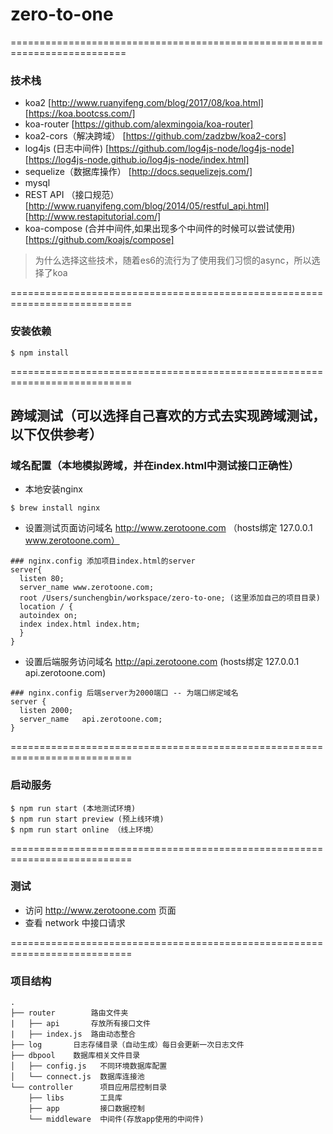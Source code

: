 # zero-to-one
==========================================================================

### 技术栈

- koa2 [http://www.ruanyifeng.com/blog/2017/08/koa.html] [https://koa.bootcss.com/]
- koa-router [https://github.com/alexmingoia/koa-router]
- koa2-cors（解决跨域） [https://github.com/zadzbw/koa2-cors]
- log4js (日志中间件) [https://github.com/log4js-node/log4js-node] [https://log4js-node.github.io/log4js-node/index.html]
- sequelize（数据库操作） [http://docs.sequelizejs.com/]
- mysql
- REST API （接口规范）[http://www.ruanyifeng.com/blog/2014/05/restful_api.html] [http://www.restapitutorial.com/]
- koa-compose (合并中间件,如果出现多个中间件的时候可以尝试使用) [https://github.com/koajs/compose]

> 为什么选择这些技术，随着es6的流行为了使用我们习惯的async，所以选择了koa

===========================================================================

### 安装依赖

```
$ npm install
```
===========================================================================
## 跨域测试（可以选择自己喜欢的方式去实现跨域测试，以下仅供参考）
### 域名配置（本地模拟跨域，并在index.html中测试接口正确性）
- 本地安装nginx
```
$ brew install nginx
```
- 设置测试页面访问域名 http://www.zerotoone.com （hosts绑定 127.0.0.1  www.zerotoone.com）
```
### nginx.config 添加项目index.html的server
server{
  listen 80;
  server_name www.zerotoone.com;
  root /Users/sunchengbin/workspace/zero-to-one; (这里添加自己的项目目录)
  location / {
  autoindex on;
  index index.html index.htm;
  }
}
```
- 设置后端服务访问域名 http://api.zerotoone.com (hosts绑定 127.0.0.1  api.zerotoone.com)
```
### nginx.config 后端server为2000端口 -- 为端口绑定域名
server {
  listen 2000;
  server_name   api.zerotoone.com;
}
```
===========================================================================

### 启动服务

```
$ npm run start (本地测试环境)
$ npm run start preview (预上线环境)
$ npm run start online （线上环境）
```
===========================================================================

### 测试

- 访问 http://www.zerotoone.com 页面
- 查看 network 中接口请求

===========================================================================

### 项目结构

```
.
├── router        路由文件夹
|   ├── api       存放所有接口文件
|   ├── index.js  路由动态整合    
├── log       日志存储目录（自动生成）每日会更新一次日志文件
├── dbpool    数据库相关文件目录
│   ├── config.js   不同环境数据库配置
│   └── connect.js  数据库连接池
└── controller      项目应用层控制目录
    ├── libs        工具库
    ├── app         接口数据控制
    └── middleware  中间件(存放app使用的中间件)
```
